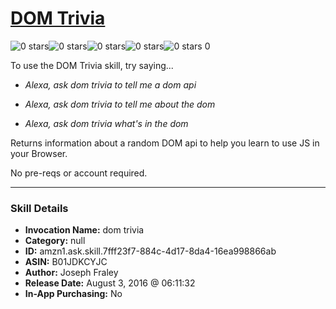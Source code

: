 # [DOM Trivia](http://alexa.amazon.com/#skills/amzn1.ask.skill.7fff23f7-884c-4d17-8da4-16ea998866ab)
![0 stars](../../images/ic_star_border_black_18dp_1x.png)![0 stars](../../images/ic_star_border_black_18dp_1x.png)![0 stars](../../images/ic_star_border_black_18dp_1x.png)![0 stars](../../images/ic_star_border_black_18dp_1x.png)![0 stars](../../images/ic_star_border_black_18dp_1x.png) 0

To use the DOM Trivia skill, try saying...

* *Alexa, ask dom trivia to tell me a dom api*

* *Alexa, ask dom trivia to tell me about the dom*

* *Alexa, ask dom trivia what's in the dom*

Returns information about a random DOM api to help you learn to use JS in your Browser.

No pre-reqs or account required.

***

### Skill Details

* **Invocation Name:** dom trivia
* **Category:** null
* **ID:** amzn1.ask.skill.7fff23f7-884c-4d17-8da4-16ea998866ab
* **ASIN:** B01JDKCYJC
* **Author:** Joseph Fraley
* **Release Date:** August 3, 2016 @ 06:11:32
* **In-App Purchasing:** No
